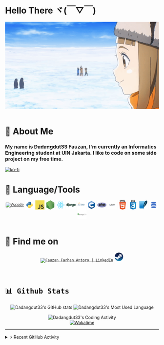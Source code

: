 # Hello There ヾ(￣▽￣)
<div align="center">
    <img align="center" src="https://github.com/Dadangdut33/Dadangdut33/blob/main/sorayori.gif?raw=true" alt="welcome-gif">
</div>

<br>

# 💬 About Me
### My name is ~~Dadangdut33~~ Fauzan, I'm currently an Informatics Engineering student at UIN Jakarta. I like to code on some side project on my free time.
[![ko-fi](https://ko-fi.com/img/githubbutton_sm.svg)](https://ko-fi.com/O4O47B5Q3)
<br>

<h1>🔧 Language/Tools</h1>
<div align="center">
    <code><a href="https://code.visualstudio.com/"><img align="center" alt="Vscode" width="30px"
        src="https://code.visualstudio.com/assets/images/code-stable.png" /></a></code>
    <code><img align="center" alt="Python" width="30px"
        src="https://raw.githubusercontent.com/github/explore/80688e429a7d4ef2fca1e82350fe8e3517d3494d/topics/python/python.png" /></code>
    <code><img align="center" alt="JavaScript" width="30px"
        src="https://raw.githubusercontent.com/github/explore/80688e429a7d4ef2fca1e82350fe8e3517d3494d/topics/javascript/javascript.png" /></code>
    <code><img align="center" alt="Node.js" width="30px"
        src="https://raw.githubusercontent.com/github/explore/80688e429a7d4ef2fca1e82350fe8e3517d3494d/topics/nodejs/nodejs.png" /></code>
    <code><img align="center" alt="Reactjs" width="30px"
        src="https://raw.githubusercontent.com/github/explore/80688e429a7d4ef2fca1e82350fe8e3517d3494d/topics/react/react.png" /></code>
    <code><img align="center" alt="Django" width="30px"
        src="https://raw.githubusercontent.com/github/explore/80688e429a7d4ef2fca1e82350fe8e3517d3494d/topics/django/django.png" /></code>
    <code><img align="center" alt="Java" width="30px"
        src="https://raw.githubusercontent.com/github/explore/80688e429a7d4ef2fca1e82350fe8e3517d3494d/topics/java/java.png" /></code>
    <code><img align="center" alt="C" height="30px"
        src="https://raw.githubusercontent.com/github/explore/f3e22f0dca2be955676bc70d6214b95b13354ee8/topics/c/c.png" /></code>
    <code><img align="center" alt="PHP" width="30px"
        src="https://raw.githubusercontent.com/github/explore/ccc16358ac4530c6a69b1b80c7223cd2744dea83/topics/php/php.png" /></code>
    <code><img align="center" alt="JQuery" width="30px"
        src="https://raw.githubusercontent.com/github/explore/80688e429a7d4ef2fca1e82350fe8e3517d3494d/topics/jquery/jquery.png" /></code>
    <code><img align="center" alt="HTML5" width="30px"
        src="https://raw.githubusercontent.com/github/explore/80688e429a7d4ef2fca1e82350fe8e3517d3494d/topics/html/html.png" /></code>
    <code><img align="center" alt="CSS3" width="30px"
        src="https://raw.githubusercontent.com/github/explore/80688e429a7d4ef2fca1e82350fe8e3517d3494d/topics/css/css.png" /></code>
    <code><img align="center" alt="SQLite" width="30px"
        src="https://raw.githubusercontent.com/github/explore/2d218e3aa252dc90eef269b34eeec1fbd15dc07e/topics/sqlite/sqlite.png" /></code>
    <code><img align="center" alt="SQL" width="30px"
        src="https://raw.githubusercontent.com/github/explore/80688e429a7d4ef2fca1e82350fe8e3517d3494d/topics/sql/sql.png" /></code>
    <code><img align="center" alt="MongoDB" width="30px"
        src="https://raw.githubusercontent.com/github/explore/80688e429a7d4ef2fca1e82350fe8e3517d3494d/topics/mongodb/mongodb.png" /></code>
</div>

<br>

<h1>📡 Find me on</h1>
<div align="center">
    <a href="https://www.linkedin.com/in/fauzan-farhan-antoro/"><code><img alt="Fauzan Farhan Antoro | LinkedIn" width="30px"
        src="https://content.linkedin.com/content/dam/me/brand/en-us/brand-home/logos/In-Blue-Logo.png.original.png" /></code></a>
    <a href="https://steamcommunity.com/id/dadangdut33/"><code><img alt="Dadangdut33 | Steam" width="30px"
        src="https://raw.githubusercontent.com/github/explore/84354664714c333c785c6f2cb9b77d2514014ef8/topics/steam/steam.png" /></code></a>
</div>


<br>
<br>

# <code>📊 Github Stats</code>
<p align="center">
    <img align="center" height="200" src="https://github-readme-stats.vercel.app/api?username=Dadangdut33&show_icons=true&count_private=true&theme=radical&line_height=27" alt="Dadangdut33's GitHub stats">
    <img align="center" height="200" src="https://github-readme-stats.vercel.app/api/top-langs/?username=Dadangdut33&langs_count=8&theme=radical&hide=jupyter notebook" alt="Dadangdut33's Most Used Language">
</p>
<p align="center">
    <img align="center" src="https://github-readme-stats.vercel.app/api/wakatime?username=Dadangdut33&theme=radical" alt="Dadangdut33's Coding Activity"><br>
    <a href="https://wakatime.com/@2c62c33c-4952-4ba2-98b9-e2451599b83a"><img src="https://wakatime.com/badge/user/2c62c33c-4952-4ba2-98b9-e2451599b83a.svg" alt="Wakatime" /></a>
</p>

---

<details>
    <summary>⚡ Recent GitHub Activity</summary>
<!--RECENT_ACTIVITY:start-->

<!--RECENT_ACTIVITY:last_update-->
</details>